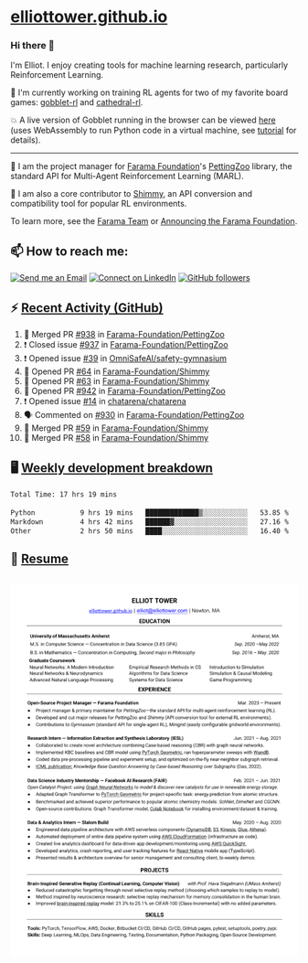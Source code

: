 # [elliottower.github.io](https://github.com/elliottower/elliottower.github.io)

### Hi there 👋

I'm Elliot. I enjoy creating tools for machine learning research, particularly Reinforcement Learning. 

🤖 I'm currently working on training RL agents for two of my favorite board games: [gobblet-rl](https://github.com/elliottower/gobblet-rl) and [cathedral-rl](https://github.com/elliottower/cathedral-rl). 

💥 A live version of Gobblet running in the browser can be viewed [here](https://elliottower.github.io/gobblet-rl/) (uses WebAssembly to run Python code in a virtual machine, see [tutorial](https://github.com/elliottower/gobblet-rl/blob/main/tutorials/WebAssembly/web_assembly.md) for details).

----

🎉 I am the project manager for [Farama Foundation](https://farama.org/)'s [PettingZoo](https://github.com/Farama-Foundation/PettingZoo) library, the standard API for Multi-Agent Reinforcement Learning (MARL). 

🚀 I am also a core contributor to [Shimmy](https://github.com/Farama-Foundation/Shimmy), an API conversion and compatibility tool for popular RL environments.

To learn more, see the [Farama Team](https://farama.org/team) or [Announcing the Farama Foundation](https://farama.org/Announcing-The-Farama-Foundation).

## 📫 How to reach me:

 [![Send me an Email](https://img.shields.io/badge/email-elliot%40elliottower.com-blue)](mailto:elliot@elliottower.com)
 [![Connect on LinkedIn](https://img.shields.io/badge/--linkedin?label=LinkedIn&logo=LinkedIn&style=social)](https://www.linkedin.com/in/elliot-tower)
 [![GitHub followers](https://img.shields.io/github/followers/elliottower?style=social)](https://github.com/elliottower/)
 

## ⚡ [Recent Activity (GitHub)](https://github.com/elliottower)

<!--START_SECTION:activity-->
1. 🎉 Merged PR [#938](https://github.com/Farama-Foundation/PettingZoo/pull/938) in [Farama-Foundation/PettingZoo](https://github.com/Farama-Foundation/PettingZoo)
2. ❗️ Closed issue [#937](https://github.com/Farama-Foundation/PettingZoo/issues/937) in [Farama-Foundation/PettingZoo](https://github.com/Farama-Foundation/PettingZoo)
3. ❗️ Opened issue [#39](https://github.com/OmniSafeAI/safety-gymnasium/issues/39) in [OmniSafeAI/safety-gymnasium](https://github.com/OmniSafeAI/safety-gymnasium)
4. 💪 Opened PR [#64](https://github.com/Farama-Foundation/Shimmy/pull/64) in [Farama-Foundation/Shimmy](https://github.com/Farama-Foundation/Shimmy)
5. 💪 Opened PR [#63](https://github.com/Farama-Foundation/Shimmy/pull/63) in [Farama-Foundation/Shimmy](https://github.com/Farama-Foundation/Shimmy)
6. 💪 Opened PR [#942](https://github.com/Farama-Foundation/PettingZoo/pull/942) in [Farama-Foundation/PettingZoo](https://github.com/Farama-Foundation/PettingZoo)
7. ❗️ Opened issue [#14](https://github.com/chatarena/chatarena/issues/14) in [chatarena/chatarena](https://github.com/chatarena/chatarena)
8. 🗣 Commented on [#930](https://github.com/Farama-Foundation/PettingZoo/issues/930) in [Farama-Foundation/PettingZoo](https://github.com/Farama-Foundation/PettingZoo)
9. 🎉 Merged PR [#59](https://github.com/Farama-Foundation/Shimmy/pull/59) in [Farama-Foundation/Shimmy](https://github.com/Farama-Foundation/Shimmy)
10. 🎉 Merged PR [#58](https://github.com/Farama-Foundation/Shimmy/pull/58) in [Farama-Foundation/Shimmy](https://github.com/Farama-Foundation/Shimmy)
<!--END_SECTION:activity-->


## 🖥️ [Weekly development breakdown](https://wakatime.com/@elliottower)
<!--START_SECTION:waka-->

```text
Total Time: 17 hrs 19 mins

Python           9 hrs 19 mins   █████████████▒░░░░░░░░░░░   53.85 %
Markdown         4 hrs 42 mins   ██████▓░░░░░░░░░░░░░░░░░░   27.16 %
Other            2 hrs 50 mins   ████░░░░░░░░░░░░░░░░░░░░░   16.40 %
```

<!--END_SECTION:waka-->


## 📄 [Resume](https://elliottower.github.io/src/pdf/resume.pdf)

<!-- PDF-TO-MARKDOWN:START -->
![Page 1](src/png/page1.png "Page 1")
---
<!-- PDF-TO-MARKDOWN:END -->
